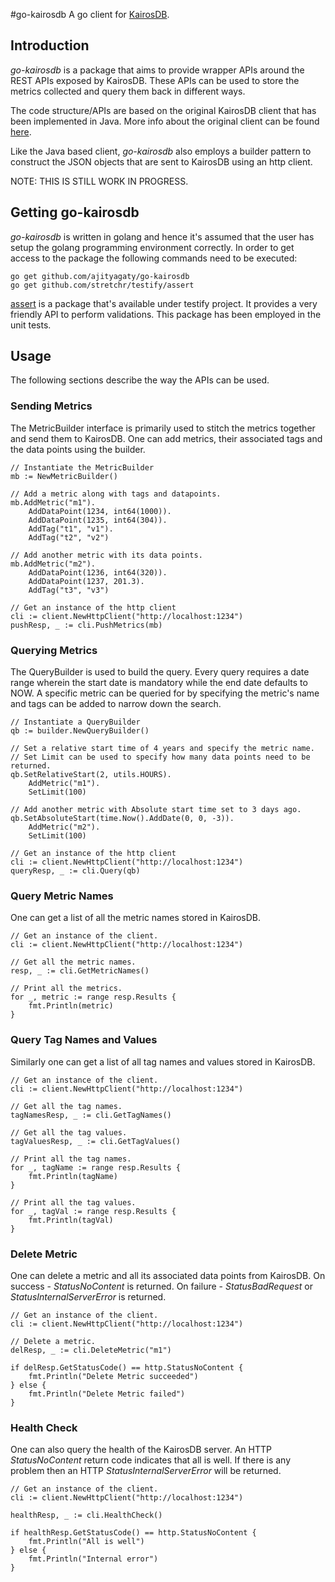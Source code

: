 #go-kairosdb
A go client for [KairosDB](http://kairosdb.github.io/).

## Introduction
*go-kairosdb* is a package that aims to provide wrapper APIs around the REST APIs exposed by KairosDB.
These APIs can be used to store the metrics collected and query them back in different ways.

The code structure/APIs are based on the original KairosDB client that has been implemented in Java.
More info about the original client can be found [here](https://github.com/kairosdb/kairosdb-client).

Like the Java based client, *go-kairosdb* also employs a builder pattern to construct the JSON objects
that are sent to KairosDB using an http client.

NOTE: THIS IS STILL WORK IN PROGRESS.

## Getting go-kairosdb
*go-kairosdb* is written in golang and hence it's assumed that the user has setup the golang programming environment
correctly. In order to get access to the package the following commands need to be executed:

```
go get github.com/ajityagaty/go-kairosdb
go get github.com/stretchr/testify/assert
```

[assert](https://github.com/stretchr/testify) is a package that's available under testify project. It
provides a very friendly API to perform validations. This package has been employed in the unit tests.

## Usage
The following sections describe the way the APIs can be used.

### Sending Metrics
The MetricBuilder interface is primarily used to stitch the metrics together and send them to KairosDB.
One can add metrics, their associated tags and the data points using the builder.

```
// Instantiate the MetricBuilder
mb := NewMetricBuilder()

// Add a metric along with tags and datapoints.
mb.AddMetric("m1").
	AddDataPoint(1234, int64(1000)).
	AddDataPoint(1235, int64(304)).
	AddTag("t1", "v1").
	AddTag("t2", "v2")

// Add another metric with its data points.
mb.AddMetric("m2").
	AddDataPoint(1236, int64(320)).
	AddDataPoint(1237, 201.3).
	AddTag("t3", "v3")

// Get an instance of the http client
cli := client.NewHttpClient("http://localhost:1234")
pushResp, _ := cli.PushMetrics(mb)
```

### Querying Metrics
The QueryBuilder is used to build the query. Every query requires a date range wherein the start date
is mandatory while the end date defaults to NOW. A specific metric can be queried for by specifying the
metric's name and tags can be added to narrow down the search.

```
// Instantiate a QueryBuilder
qb := builder.NewQueryBuilder()

// Set a relative start time of 4 years and specify the metric name.
// Set Limit can be used to specify how many data points need to be returned.
qb.SetRelativeStart(2, utils.HOURS).
	AddMetric("m1").
	SetLimit(100)

// Add another metric with Absolute start time set to 3 days ago.
qb.SetAbsoluteStart(time.Now().AddDate(0, 0, -3)).
	AddMetric("m2").
    SetLimit(100)

// Get an instance of the http client
cli := client.NewHttpClient("http://localhost:1234")
queryResp, _ := cli.Query(qb)
```

### Query Metric Names
One can get a list of all the metric names stored in KairosDB.

```
// Get an instance of the client.
cli := client.NewHttpClient("http://localhost:1234")

// Get all the metric names.
resp, _ := cli.GetMetricNames()

// Print all the metrics.
for _, metric := range resp.Results {
	fmt.Println(metric)
}
```

### Query Tag Names and Values
Similarly one can get a list of all tag names and values stored in KairosDB.

```
// Get an instance of the client.
cli := client.NewHttpClient("http://localhost:1234")

// Get all the tag names.
tagNamesResp, _ := cli.GetTagNames()

// Get all the tag values.
tagValuesResp, _ := cli.GetTagValues()

// Print all the tag names.
for _, tagName := range resp.Results {
	fmt.Println(tagName)
}

// Print all the tag values.
for _, tagVal := range resp.Results {
	fmt.Println(tagVal)
}
```

### Delete Metric
One can delete a metric and all its associated data points from KairosDB.
On success - *StatusNoContent* is returned.
On failure - *StatusBadRequest* or *StatusInternalServerError* is returned.

```
// Get an instance of the client.
cli := client.NewHttpClient("http://localhost:1234")

// Delete a metric.
delResp, _ := cli.DeleteMetric("m1")

if delResp.GetStatusCode() == http.StatusNoContent {
	fmt.Println("Delete Metric succeeded")
} else {
	fmt.Println("Delete Metric failed")
}
```

### Health Check
One can also query the health of the KairosDB server. An HTTP *StatusNoContent*
return code indicates that all is well. If there is any problem then an HTTP
*StatusInternalServerError* will be returned.

```
// Get an instance of the client.
cli := client.NewHttpClient("http://localhost:1234")

healthResp, _ := cli.HealthCheck()

if healthResp.GetStatusCode() == http.StatusNoContent {
	fmt.Println("All is well")
} else {
	fmt.Println("Internal error")
}

```